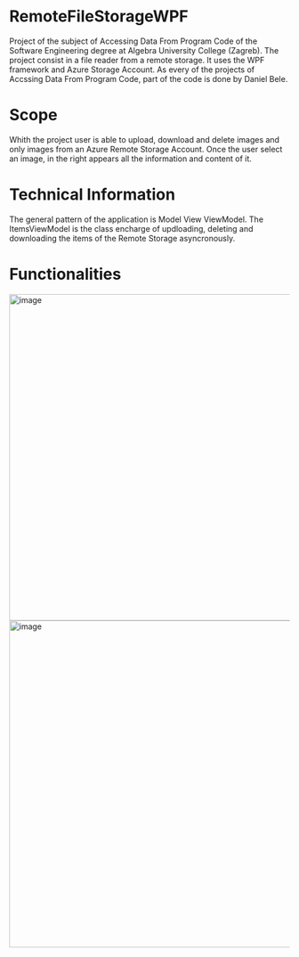 # RemoteFileStorageWPF
 Project of the subject of Accessing Data From Program Code of the Software Engineering degree at Algebra University College (Zagreb). The project consist in a file reader from a remote storage. It uses the WPF framework and Azure Storage Account. As every of the projects of Accssing Data From Program Code, part of the code is done by Daniel Bele.

 # Scope
 
 Whith the project user is able to upload, download and delete images and only images from an Azure Remote Storage Account. Once the user select an image, in the right appears all the information and content of it.

 # Technical Information

 The general pattern of the application is Model View ViewModel. The ItemsViewModel is the class encharge of updloading, deleting and downloading the items of the Remote Storage asyncronously.

 # Functionalities
 
 <img width="586" alt="image" src="https://github.com/MrCharlesSG/RemoteFileStorageWPF/assets/94635721/04f9e66b-ae07-4001-b44b-f58c9164cab1">

<img width="587" alt="image" src="https://github.com/MrCharlesSG/RemoteFileStorageWPF/assets/94635721/61d3d9c5-3f75-4b20-9030-2f760f3d7822">
